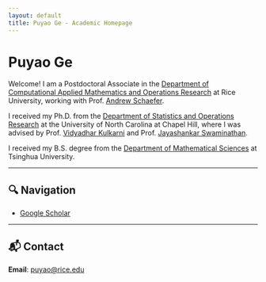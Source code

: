 ```yaml
---
layout: default
title: Puyao Ge - Academic Homepage
---
```


# Puyao Ge

Welcome! I am a Postdoctoral Associate in the [Department of Computational Applied Mathematics and Operations Research](https://cmor.rice.edu/) at Rice University, working with Prof. [Andrew Schaefer](https://andrewschaefer.rice.edu/).

I received my Ph.D. from the [Department of Statistics and Operations Research](https://stor.unc.edu/) at the University of North Carolina at Chapel Hill, where I was advised by Prof. [Vidyadhar Kulkarni](https://vkulkarn.web.unc.edu/) and Prof. [Jayashankar Swaminathan](https://www.kenan-flagler.unc.edu/faculty/directory/jayashankar-swaminathan/).

I received my B.S. degree from the [Department of Mathematical Sciences](https://www.math.tsinghua.edu.cn/#) at Tsinghua University.


---

## 🔍 Navigation
- [Google Scholar](https://scholar.google.com/citations?user=eNtU8A4AAAAJ&hl=zh-CN&oi=ao) 

---

## 📬 Contact
**Email**: puyao@rice.edu
 

